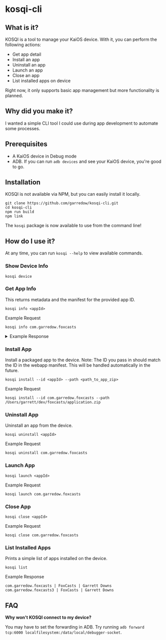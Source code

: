 # kosqi-cli

## What is it?

KOSQI is a tool to manage your KaiOS device. With it, you can perform the following actions:

- Get app detail
- Install an app
- Uninstall an app
- Launch an app
- Close an app
- List installed apps on device

Right now, it only supports basic app management but more functionality is planned.

## Why did you make it?

I wanted a simple CLI tool I could use during app development to automate some processes.

## Prerequisites

- A KaiOS device in Debug mode
- ADB. If you can run `adb devices` and see your KaiOS device, you're good to go.

## Installation

KOSQI is not available via NPM, but you can easily install it locally.

```
git clone https://github.com/garredow/kosqi-cli.git
cd kosqi-cli
npm run build
npm link
```

The `kosqi` package is now available to use from the command line!

## How do I use it?

At any time, you can run `kosqi --help` to view available commands.

### **Show Device Info**

```
kosqi device
```

### **Get App Info**

This returns metadata and the manifest for the provided app ID.

```
kosqi info <appId>
```

Example Request

```
kosqi info com.garredow.foxcasts
```

<details><summary>Example Response</summary>

```json
{
  "origin": "app://com.garredow.foxcasts",
  "installOrigin": "app://com.garredow.foxcasts",
  "manifestURL": "app://com.garredow.foxcasts/manifest.webapp",
  "appStatus": 2,
  "receipts": [],
  "kind": "packaged",
  "installTime": 1554065377926,
  "installState": "installed",
  "removable": true,
  "id": "com.garredow.foxcasts",
  "basePath": "/data/local/webapps",
  "localId": 1060,
  "sideloaded": true,
  "enabled": true,
  "blockedStatus": 0,
  "name": "FoxCasts",
  "csp": "",
  "role": "",
  "redirects": null,
  "widgetPages": [],
  "installerAppId": 0,
  "installerIsBrowser": false,
  "storeId": "",
  "storeVersion": 0,
  "downloading": false,
  "readyToApplyDownload": false,
  "additionalLanguages": {},
  "manifest": {
    "name": "FoxCasts",
    "description": "A fully-featured podcast app for your FirefoxOS device.",
    "version": "1.4.1",
    "launch_path": "/index.html",
    "icons": {
      "24": "/assets/icon-24.png",
      "32": "/assets/icon-32.png",
      "48": "/assets/icon-48.png",
      "64": "/assets/icon-64.png",
      "128": "/assets/icon-128.png",
      "256": "/assets/icon-256.png"
    },
    "developer": {
      "name": "Garrett Downs",
      "url": "http://www.foxcasts.com"
    },
    "installs_allowed_from": ["https://marketplace.firefox.com"],
    "type": "privileged",
    "permissions": {
      "audio-channel-content": {
        "description": "Required to play audio in the background."
      },
      "systemXHR": {
        "description": "Required to download podcasts and perform other vital functions."
      },
      "desktop-notification": {
        "description": "Required to display episode information and playback controls in the notification panel."
      },
      "device-storage:music": {
        "access": "readwrite",
        "description": "Required to read and write podcasts episodes."
      },
      "device-storage:videos": {
        "access": "readwrite",
        "description": "Required to read and write podcasts episodes."
      },
      "device-storage:sdcard": {
        "access": "readwrite",
        "description": "Required to read and write podcasts episodes to external storage."
      }
    },
    "default_locale": "en"
  }
}
```

</details>

### **Install App**

Install a packaged app to the device. Note: The ID you pass in should match the ID in the webapp manifest. This will be handled automatically in the future.

```
kosqi install --id <appId> --path <path_to_app_zip>
```

Example Request

```
kosqi install --id com.garredow.foxcasts --path /Users/garrett/dev/foxcasts/application.zip
```

### **Uninstall App**

Uninstall an app from the device.

```
kosqi uninstall <appId>
```

Example Request

```
kosqi uninstall com.garredow.foxcasts
```

### **Launch App**

```
kosqi launch <appId>
```

Example Request

```
kosqi launch com.garredow.foxcasts
```

### **Close App**

```
kosqi close <appId>
```

Example Request

```
kosqi close com.garredow.foxcasts
```

### **List Installed Apps**

Prints a simple list of apps installed on the device.

```
kosqi list
```

Example Response

```
com.garredow.foxcasts | FoxCasts | Garrett Downs
com.garredow.foxcasts3 | FoxCasts | Garrett Downs
```

## FAQ

**Why won't KOSQI connect to my device?**

You may have to set the forwarding in ADB. Try running `adb forward tcp:6000 localfilesystem:/data/local/debugger-socket`.
